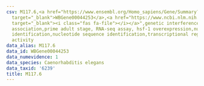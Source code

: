 ```yaml
---
csv: M117.6,<a href="https://www.ensembl.org/Homo_sapiens/Gene/Summary?db=core;g=WBGene00044253"
  target="_blank">WBGene00044253</a>,<a href="https://www.ncbi.nlm.nih.gov/pubmed/30894454"
  target="_blank"><i class="fas fa-file"></i></a>",genetic interference,functional
  association,prime adult stage, RNA-seq assay, hsf-1 overexpression,nucleotide sequence
  identification,nucleotide sequence identification,transcriptional regulation,up-regulates
  activity
data_alias: M117.6
data_id: WBGene00044253
data_numevidence: 1
data_species: Caenorhabditis elegans
data_taxid: '6239'
title: M117.6
---
```

